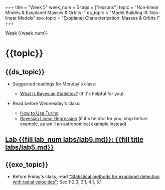 +++
title = "Week 5"
week_num = 5
tags = ["lessons"]
topic = "Non-linear Models & Exoplanet Masses & Orbits I"
ds_topic = "Model Building III: Non-linear Models"
exo_topic =  "Exoplanet Characterization: Masses & Orbits I"
+++

Week {{week_num}}
# {{topic}}

## {{ds_topic}}
- Suggested readings for Monday's class:
   - [What is Bayesian Statistics?](https://storopoli.github.io/Bayesian-Julia/pages/2_bayes_stats/) (if it's helpful for you)

- Read before Wednesday's class:
   - [How to Use Turing](https://storopoli.github.io/Bayesian-Julia/pages/4_Turing/)
   - [Bayesian Linear Regression](https://storopoli.github.io/Bayesian-Julia/pages/6_linear_reg/) (if it's helpful for you; stop before example, as we'll an astronomical example instead)

## [Lab {{fill lab_num labs/lab5.md}}: {{fill title labs/lab5.md}}](../../labs/lab5/)

## {{exo_topic}}
- Before Friday's class, read ["Statistical methods for exoplanet detection with radial velocities"](ADDLINK):  Sec.1-2.3, 3.1, 4.1, 5.1
